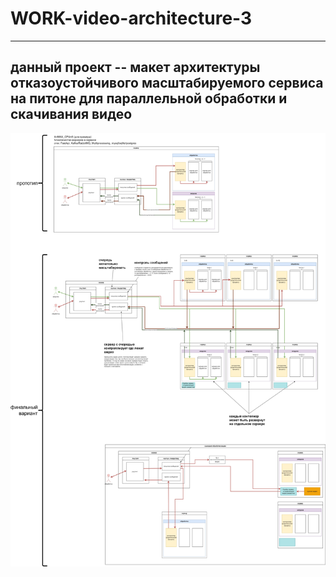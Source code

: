# WORK-video-architecture-3
___
## данный проект -- макет архитектуры отказоустойчивого масштабируемого сервиса на питоне для параллельной обработки и скачивания видео

![фотография не прогрузилась](img.jpeg)
